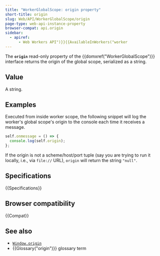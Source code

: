 ```yaml
---
title: "WorkerGlobalScope: origin property"
short-title: origin
slug: Web/API/WorkerGlobalScope/origin
page-type: web-api-instance-property
browser-compat: api.origin
sidebar:
  - apiref:
      - Web Workers API")}}{{AvailableInWorkers("worker
---
```


The **`origin`** read-only property of the {{domxref("WorkerGlobalScope")}} interface returns the origin of the global scope, serialized as a string.

## Value

A string.

## Examples

Executed from inside worker scope, the following snippet will log the worker's global scope's origin to the console each time it receives a message.

```js
self.onmessage = () => {
  console.log(self.origin);
};
```

If the origin is not a scheme/host/port tuple (say you are trying to run it locally, i.e., via `file://` URL), `origin` will return the string `"null"`.

## Specifications

{{Specifications}}

## Browser compatibility

{{Compat}}

## See also

- [`Window.origin`](/en-US/docs/Web/API/Window/origin)
- {{Glossary("origin")}} glossary term
